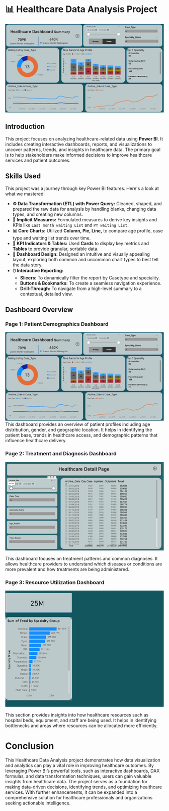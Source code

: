 # 📊 Healthcare Data Analysis Project

![Dashboard Page 1](/Images/Page%201.png)


## Introduction

This project focuses on analyzing healthcare-related data using **Power BI**. It includes creating interactive dashboards, reports, and visualizations to uncover patterns, trends, and insights in healthcare data. The primary goal is to help stakeholders make informed decisions to improve healthcare services and patient outcomes.

## Skills Used
This project was a journey through key Power BI features. Here's a look at what we mastered:

-   **⚙️ Data Transformation (ETL) with Power Query:** Cleaned, shaped, and prepared the raw data for analysis by handling blanks, changing data types, and creating new columns.
-   **🧮 Implicit Measures:** Formulated measures to derive key insights and KPIs like `Last month waiting List` and `PY waiting List`.
-   **📊 Core Charts:** Utilized **Column, Pie, Line,**  to compare age profile, case type and waiting list trends over time.
-   **🔢 KPI Indicators & Tables:** Used **Cards** to display key metrics and **Tables** to provide granular, sortable data.
-   **🎨 Dashboard Design:** Designed an intuitive and visually appealing layout, exploring both common and uncommon chart types to best tell the data story.
-   **🖱️ Interactive Reporting:**
    -   **Slicers:** To dynamically filter the report by Casetype and speciality.
    -   **Buttons & Bookmarks:** To create a seamless navigation experience.
    -   **Drill-Through:** To navigate from a high-level summary to a contextual, detailed view.

## Dashboard Overview
### Page 1: Patient Demographics Dashboard

![Dsahboard page 1](/Images/Page%201.png)
This dashboard provides an overview of patient profiles including age distribution, gender, and geographic location. It helps in identifying the patient base, trends in healthcare access, and demographic patterns that influence healthcare delivery.

### Page 2: Treatment and Diagnosis Dashboard

![Dsahboard Page 2](/Images/Page%202.png)

This dashboard focuses on treatment patterns and common diagnoses. It allows healthcare providers to understand which diseases or conditions are more prevalent and how treatments are being administered.

### Page 3: Resource Utilization Dashboard

![Dashboard Page 3](/Images/Page%203.png)

This section provides insights into how healthcare resources such as hospital beds, equipment, and staff are being used. It helps in identifying bottlenecks and areas where resources can be allocated more efficiently.

# Conclusion

This Healthcare Data Analysis project demonstrates how data visualization and analytics can play a vital role in improving healthcare outcomes. By leveraging Power BI’s powerful tools, such as interactive dashboards, DAX formulas, and data transformation techniques, users can gain valuable insights from healthcare data. The project serves as a foundation for making data-driven decisions, identifying trends, and optimizing healthcare services. With further enhancements, it can be expanded into a comprehensive solution for healthcare professionals and organizations seeking actionable intelligence.
